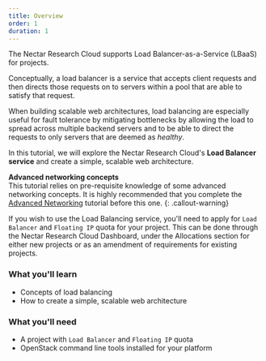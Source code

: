 ```yaml
---
title: Overview
order: 1
duration: 1
---
```


The Nectar Research Cloud supports Load Balancer-as-a-Service (LBaaS) for
projects.

Conceptually, a load balancer is a service that accepts client requests
and then directs those requests on to servers within a pool that are able to
satisfy that request.

When building scalable web architectures, load balancing are especially useful
for fault tolerance by mitigating bottlenecks by allowing the load to spread
across multiple backend servers and to be able to direct the requests to only
servers that are deemed as *healthy*.

In this tutorial, we will explore the Nectar Research Cloud's **Load Balancer
service** and create a simple, scalable web architecture.

**Advanced networking concepts**  
This tutorial relies on pre-requisite knowledge of some advanced networking
concepts. It is highly recommended that you complete the
[Advanced Networking]({{site.baseurl}}/advanced-networking) tutorial before
this one.
{: .callout-warning}

If you wish to use the Load Balancing service, you'll need to apply for
`Load Balancer` and `Floating IP` quota for your project. This can be done
through the Nectar Research Cloud Dashboard, under the Allocations section for
either new projects or as an amendment of requirements for existing projects.

### What you'll learn

- Concepts of load balancing
- How to create a simple, scalable web architecture

### What you'll need

- A project with `Load Balancer` and `Floating IP` quota
- OpenStack command line tools installed for your platform 
